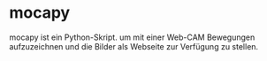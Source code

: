 # mocapy
mocapy ist ein Python-Skript. um mit einer Web-CAM Bewegungen aufzuzeichnen und die Bilder als Webseite zur Verfügung zu stellen. 
